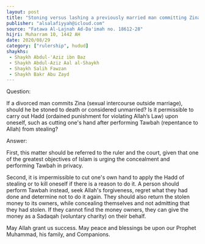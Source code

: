 ```yaml
---
layout: post
title: "Stoning versus lashing a previously married man committing Zina"
publisher: "alsalafiyyah@icloud.com"
source: "Fatawa Al-Lajnah Ad-Da'imah no. 18612-28"
hijri: Muharram 10, 1442 AH
date: 2020/08/29
category: ["rulership", hudud]
shaykhs: 
 - Shaykh Abdul-'Aziz ibn Baz
 - Shaykh Abdul-Aziz Aal al-Shaykh
 - Shaykh Salih Fawzan
 - Shaykh Bakr Abu Zayd
---
```


Question: 

If a divorced man commits Zina (sexual intercourse outside marriage), should he be stoned to death or considered unmarried? Is it permissible to carry out Hadd (ordained punishment for violating Allah’s Law) upon oneself, such as cutting one's hand after performing Tawbah (repentance to Allah) from stealing?

Answer:

First, this matter should be referred to the ruler and the court, given that one of the greatest objectives of Islam is urging the concealment and performing Tawbah in privacy.

Second, it is impermissible to cut one's own hand to apply the Hadd of stealing or to kill oneself if there is a reason to do it. A person should perform Tawbah instead, seek Allah's forgiveness, regret what they had done and determine not to do it again. They should also return the stolen money to its owners, while concealing themselves and not admitting that they had stolen. If they cannot find the money owners, they can give the money as a Sadaqah (voluntary charity) on their behalf.

May Allah grant us success. May peace and blessings be upon our Prophet Muhammad, his family, and Companions.
